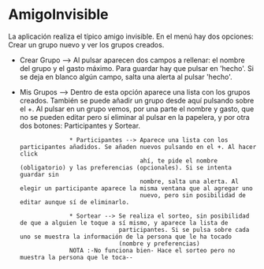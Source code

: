 # AmigoInvisible
La aplicación realiza el típico amigo invisible. En el menú hay dos opciones: Crear un grupo nuevo y ver los grupos creados.

* Crear Grupo --> Al pulsar aparecen dos campos a rellenar: el nombre del grupo y el gasto máximo. Para guardar hay que pulsar en 'hecho'.
                  Si se deja en blanco algún campo, salta una alerta al pulsar 'hecho'.

* Mis Grupos --> Dentro de esta opción aparece una lista con los grupos creados. También se puede añadir un grupo desde aquí
                  pulsando sobre el +.
                  Al pulsar en un grupo vemos, por una parte el nombre y gasto, que no se pueden editar pero sí eliminar al pulsar 
                  en la papelera, y por otra dos botones: Participantes y Sortear.

                    * Participantes --> Aparece una lista con los participantes añadidos. Se añaden nuevos pulsando en el +. Al hacer click 
                                        ahí, te pide el nombre (obligatorio) y las preferencias (opcionales). Si se intenta guardar sin
                                        nombre, salta una alerta. Al elegir un participante aparece la misma ventana que al agregar uno
                                        nuevo, pero sin posibilidad de editar aunque sí de eliminarlo.

                    * Sortear --> Se realiza el sorteo, sin posibilidad de que a alguien le toque a sí mismo, y aparece la lista de
                                  participantes. Si se pulsa sobre cada uno se muestra la información de la persona que le ha tocado
                                  (nombre y preferencias) 
                    NOTA :-No funciona bien- Hace el sorteo pero no muestra la persona que le toca--
